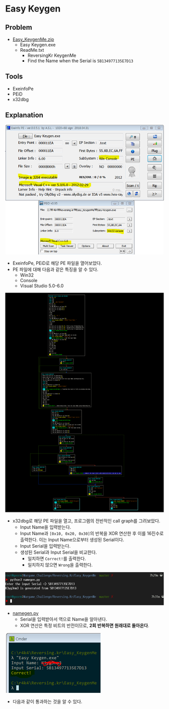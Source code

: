 # Easy Keygen

## Problem
* [Easy_KeygenMe.zip](./Easy_KeygenMe.zip)
	- Easy Keygen.exe
	- ReadMe.txt
		+ ReversingKr KeygenMe
		+ Find the Name when the Serial is `5B134977135E7D13`

## Tools
* ExeinfoPe
* PEiD
* x32dbg

## Explanation
![](./1.PNG?raw=true)
* ExeinfoPe, PEiD로 해당 PE 파일을 열어보았다.
* PE 파일에 대해 다음과 같은 특징을 알 수 있다.
	- Win32
	- Console
	- Visual Studio 5.0-6.0

![](./2.PNG?raw=true)
* x32dbg로 해당 PE 파일을 열고, 프로그램의 전반적인 call graph를 그려보았다.
	- Input Name을 입력받는다.
	- Input Name과 `[0x10, 0x20, 0x30]`의 반복을 XOR 연산한 후 이를 16진수로 출력한다. 이는 Input Name으로부터 생성된 Serial이다.
	- Input Serial을 입력받는다.
	- 생성된 Serial과 Input Serial을 비교한다.
		- 일치하면 `Correct!`를 출력한다.
		- 일치하지 않으면 `Wrong`을 출력한다.

![](./3.PNG?raw=true)
* [namegen.py](./namegen.py)
	- Serial을 입력받아서 역으로 Name을 알아낸다.
	- XOR 연산은 특정 비트의 반전이므로, **2회 반복하면 원래대로 돌아온다**.

![](./4.PNG?raw=true)
* 다음과 같이 통과하는 것을 알 수 있다.

